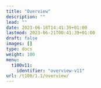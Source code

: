 ```yaml
---
title: "Overview"
description: ""
lead: ""
date: 2023-06-18T14:41:39+01:00
lastmod: 2023-06-21T00:41:39+01:00
draft: false
images: []
type: docs
weight: 100
menu:
  t100v11:
    identifier: "overview-v11"
url: /t100/1.1/overview/
---
```

